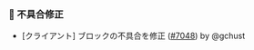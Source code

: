 ### 🐛 不具合修正

* [クライアント] ブロックの不具合を修正 ([#7048](https://github.com/nocobase/nocobase/pull/7048)) by @gchust
